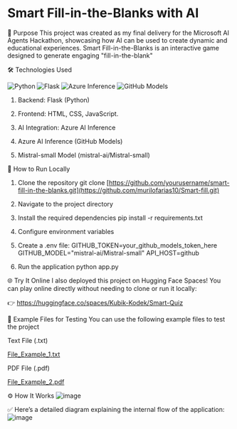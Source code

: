 # Smart Fill-in-the-Blanks with AI

🎯 Purpose
This project was created as my final delivery for the Microsoft AI Agents Hackathon, showcasing how AI can be used to create dynamic and educational experiences. Smart Fill-in-the-Blanks is an interactive game designed to generate engaging "fill-in-the-blank"

🛠️ Technologies Used

![Python](https://img.shields.io/badge/Python-3.10-blue)
![Flask](https://img.shields.io/badge/Flask-Web_Framework-lightgrey)
![Azure Inference](https://img.shields.io/badge/Azure-AI_Inference-blueviolet)
![GitHub Models](https://img.shields.io/badge/GitHub-Models-181717)

1. Backend: Flask (Python)

2. Frontend: HTML, CSS, JavaScript. 

3. AI Integration: Azure AI Inference

4. Azure AI Inference (GitHub Models)

5. Mistral-small Model (mistral-ai/Mistral-small)


🚀 How to Run Locally

1. Clone the repository
git clone [https://github.com/yourusername/smart-fill-in-the-blanks.git](https://github.com/murilofarias10/Smart-fill.git)

2. Navigate to the project directory

3. Install the required dependencies
pip install -r requirements.txt

4. Configure environment variables

5. Create a .env file:
GITHUB_TOKEN=your_github_models_token_here
GITHUB_MODEL="mistral-ai/Mistral-small"
API_HOST=github

6. Run the application
python app.py

🌐 Try It Online
I also deployed this project on Hugging Face Spaces!
You can play online directly without needing to clone or run it locally:

👉 https://huggingface.co/spaces/Kubik-Kodek/Smart-Quiz

📂 Example Files for Testing
You can use the following example files to test the project 

Text File (.txt)

[File_Example_1.txt](https://github.com/user-attachments/files/19931296/File_Example_1.txt)

PDF File (.pdf)

[File_Example_2.pdf](https://github.com/user-attachments/files/19931305/File_Example_2.pdf)

⚙️ How It Works
![image](https://github.com/user-attachments/assets/12e15bc0-93d4-468e-9754-fedc610ff505)

✅ Here’s a detailed diagram explaining the internal flow of the application:
![image](https://github.com/user-attachments/assets/d6bad1eb-c3d5-4153-983b-2b4b9ff7673d)



